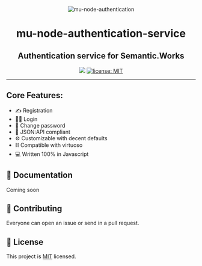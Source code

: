 <p align="center">
    <img src="https://user-images.githubusercontent.com/52280338/125530565-b1091948-8767-402d-92e4-0c4e83e15f67.png" alt="mu-node-authentication" />
</p>
<h1 align="center">mu-node-authentication-service</h1>
<h2 align="center">Authentication service for Semantic.Works</h2>

<p align="center">
  <img src="https://img.shields.io/badge/version-1.0.0-blue.svg?cacheSeconds=2592000" />
  <a href="LICENSE">
    <img src="https://img.shields.io/badge/license-MIT-yellow.svg" alt="license: MIT" />
  </a>
  </a>
</p>

---

## Core Features:

- :writing_hand: Registration
- :red_haired_man: Login 
- :key: Change password
- :page_with_curl: JSON:API compliant
- :gear: Customizable with decent defaults
- :chains: Compatible with virtuoso
- :computer: Written 100% in Javascript

## :open_book: Documentation

Coming soon

## :orange_heart: Contributing

Everyone can open an issue or send in a pull request.


## 📝 License

This project is [MIT](LICENSE) licensed.
